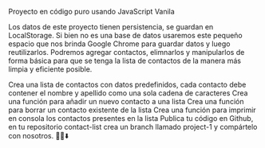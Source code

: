 Proyecto en código puro usando JavaScript Vanila

Los datos de este proyecto tienen persistencia, se guardan en LocalStorage. Si bien no es una base de datos usaremos este pequeño espacio que nos brinda Google Chrome para guardar datos y luego reutilizarlos. Podremos agregar contactos, elimnarlos y manipularlos de forma básica para que se tenga la lista de contactos de la manera más limpia y eficiente posible.

Crea una lista de contactos con datos predefinidos, cada contacto debe contener el nombre y apellido como una sola cadena de caracteres
Crea una función para añadir un nuevo contacto a una lista
Crea una función para borrar un contacto existente de la lista
Crea una función para imprimir en consola los contactos presentes en la lista
Publica tu código en Github, en tu repositorio contact-list crea un branch llamado project-1 y compártelo con nosotros. 👍🏼⬇️
